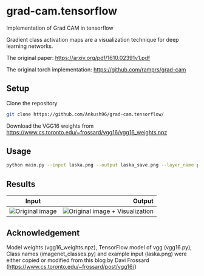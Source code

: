 # grad-cam.tensorflow
Implementation of Grad CAM in tensorflow

Gradient class activation maps are a visualization technique for deep learning networks.

The original paper: https://arxiv.org/pdf/1610.02391v1.pdf

The original torch implementation: https://github.com/ramprs/grad-cam

## Setup

Clone the repository
```sh
git clone https://github.com/Ankush96/grad-cam.tensorflow/
```
Download the VGG16 weights from https://www.cs.toronto.edu/~frossard/vgg16/vgg16_weights.npz

## Usage

```sh
python main.py --input laska.png --output laska_save.png --layer_name pool5
```

## Results

| Input | Output |
| ------|-----:|
| ![Original image][inp] | ![Original image + Visualization][out] |

[inp]: https://github.com/Ankush96/grad-cam.tensorflow/blob/master/laska.png
[out]: https://github.com/Ankush96/grad-cam.tensorflow/blob/master/laska_save.png

## Acknowledgement

Model weights (vgg16_weights.npz), TensorFlow model of vgg (vgg16.py), Class names (imagenet_classes.py) and example input (laska.png) were either copied or modified from this blog by Davi Frossard (https://www.cs.toronto.edu/~frossard/post/vgg16/)



